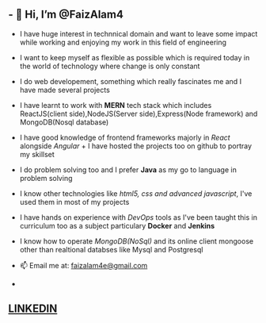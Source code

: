 ## - 👋 Hi, I’m @FaizAlam4


- I have huge interest in technnical domain and want to leave some impact while working and enjoying my work in this field of engineering
- I want to keep myself as flexible as possible which is required today in the world of technology where change is only constant
- I do web developement, something which really fascinates me and I have made several projects
- I have learnt to work with **MERN** tech stack which includes ReactJS(client side),NodeJS(Server side),Express(Node framework) and MongoDB(Nosql database)
- I have good knowledge of frontend frameworks majorly in *React* alongside *Angular* + I have hosted the projects too on github to portray my skillset
- I do problem solving too and I prefer **Java** as my go to language in problem solving
- I know other technologies like *html5, css and advanced javascript*, I've used them in most of my projects
- I have hands on experience with *DevOps* tools as I've been taught this in curriculum too as a subject particulary **Docker** and **Jenkins**
- I know how to operate *MongoDB(NoSql)* and its online client mongoose other than realtional databses like Mysql and Postgresql

- 📫 Email me at: faizalam4e@gmail.com
- 
 ## [LINKEDIN](https://www.linkedin.com/in/faiz-alam-9179b6135/)
           

<!---
FaizAlam4/FaizAlam4 is a ✨ special ✨ repository because its `README.md` (this file) appears on your GitHub profile.
You can click the Preview link to take a look at your changes.
--->
